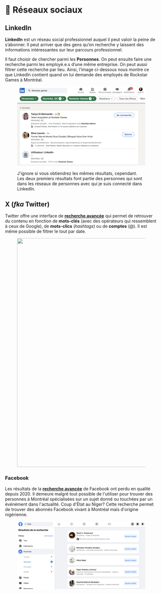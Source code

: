 # 📱 Réseaux sociaux

## LinkedIn

**LinkedIn** est un réseau social professionnel auquel il peut valoir la peine de s’abonner. Il peut arriver que des gens qu’on recherche y laissent des informations intéressantes sur leur parcours professionnel.

Il faut choisir de chercher parmi les **Personnes**. On peut ensuite faire une recherche parmi les employé.e.s d’une même entreprise. On peut aussi filtrer cette recherche par lieu. Ainsi, l’image ci-dessous nous montre ce que LinkedIn contient quand on lui demande des employés de Rockstar Games à Montréal.

<figure><img src="../.gitbook/assets/linkedin.png" alt=""><figcaption><p>J'ignore si vous obtiendrez les mêmes résultats, cependant. Les deux premiers résultats font partie des personnes qui sont dans les réseaux de personnes avec qui je suis connecté dans LinkedIn.</p></figcaption></figure>

## X (_fka_ Twitter) <a href="#cd26" id="cd26"></a>

Twitter offre une interface de [**recherche avancée**](https://twitter.com/search-advanced?lang=fr) qui permet de retrouver du contenu en fonction de **mots-clés** (avec des opérateurs qui ressemblent à ceux de Google), de **mots-clics** (_hashtags_) ou de **comptes** (@). Il est même possible de filtrer le tout par date.

<figure><img src="https://miro.medium.com/v2/resize:fit:1400/1*qW6MqHdOrJHhsFNOikfynA.png" alt="" height="754" width="700"><figcaption></figcaption></figure>

### Facebook <a href="#ba94" id="ba94"></a>

Les résultats de la [**recherche avancée**](https://www.facebook.com/) de Facebook ont perdu en qualité depuis 2020. Il demeure malgré tout possible de l'utiliser pour trouver des personnes à Montréal spécialisées sur un sujet donné ou touchées par un événément dans l'actualité. Coup d'État au Niger? Cette recherche permet de trouver des abonnés Facebook vivant à Montréal mais d'origine nigérienne.

<figure><img src="../.gitbook/assets/niger.png" alt=""><figcaption></figcaption></figure>
